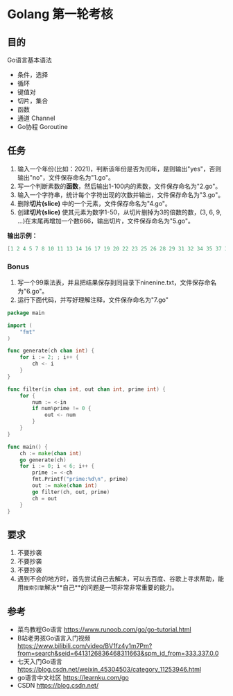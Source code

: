 # Golang 第一轮考核

## 目的

Go语言基本语法

- 条件，选择
- 循环
- 键值对
- 切片，集合
- 函数
- 通道 Channel
- Go协程 Goroutine

## 任务

1. 输⼊⼀个年份(比如：2021)，判断该年份是否为闰年，是则输出"yes"，否则输出"no"，⽂件保存命名为"1.go"。
2. 写⼀个判断素数的**函数**，然后输出1-100内的素数，⽂件保存命名为"2.go"。
3. 输⼊⼀个字符串，统计每个字符出现的次数并输出，⽂件保存命名为"3.go"。
4. 删除**切片(slice)** 中的一个元素，⽂件保存命名为"4.go"。
5. 创建**切片(slice)** 使其元素为数字1-50，从切⽚删掉为3的倍数的数，(3, 6, 9, ...)在末尾再增加⼀个数666，输出切⽚，⽂件保存命名为"5.go"。

**输出示例：**

```go
[1 2 4 5 7 8 10 11 13 14 16 17 19 20 22 23 25 26 28 29 31 32 34 35 37 38 40 41 43 44 46 47 49 50 666]
```

### Bonus

1. 写一个99乘法表，并且把结果保存到同⽬录下ninenine.txt，⽂件保存命名为"6.go"。
2. 运行下面代码，并写好理解注释，⽂件保存命名为"7.go"

```go
package main

import (
	"fmt"
)

func generate(ch chan int) {
	for i := 2; ; i++ {
		ch <- i
	}
}

func filter(in chan int, out chan int, prime int) {
	for {
		num := <-in  
		if num%prime != 0 { 
			out <- num
		}
	}
}

func main() {
	ch := make(chan int)
	go generate(ch)
	for i := 0; i < 6; i++ {  
		prime := <-ch 
		fmt.Printf("prime:%d\n", prime)
		out := make(chan int) 
		go filter(ch, out, prime)
		ch = out
	}
}
```

## 要求

1.  不要抄袭 
2.  不要抄袭
3.  不要抄袭
4.  遇到不会的地⽅时，⾸先尝试⾃⼰去解决，可以去百度、⾕歌上寻求帮助，能⽤`搜索引擎`解决**⾃⼰**的问题是⼀项⾮常⾮常重要的能⼒。

## 参考

- 菜鸟教程Go语言 https://www.runoob.com/go/go-tutorial.html
- B站老男孩Go语言入门视频 https://www.bilibili.com/video/BV1fz4y1m7Pm?from=search&seid=6413126836468311663&spm_id_from=333.337.0.0
- 七天入门Go语言 https://blog.csdn.net/weixin_45304503/category_11253946.html
- go语言中文社区 https://learnku.com/go
- CSDN https://blog.csdn.net/

